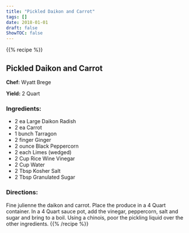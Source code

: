 ```yaml
---
title: "Pickled Daikon and Carrot"
tags: []
date: 2018-01-01
draft: false
ShowTOC: false
---
```


{{% recipe %}}

## Pickled Daikon and Carrot

**Chef:** Wyatt Brege

**Yield:** 2 Quart


### Ingredients:

-   2 ea Large Daikon Radish
-   2 ea Carrot
-   1 bunch Tarragon
-   2 finger Ginger
-   2 ounce Black Peppercorn
-   2 each Limes (wedged)
-   2 Cup Rice Wine Vinegar
-   2 Cup Water
-   2 Tbsp Kosher Salt
-   2 Tbsp Granulated Sugar

### Directions: 

Fine julienne the daikon and carrot.
Place the produce in a 4 Quart container.
In a 4 Quart sauce pot, add the vinegar, peppercorn, salt and sugar and
bring to a boil.
Using a chinois, poor the pickling liquid over the other ingredients.
{{% /recipe %}}
